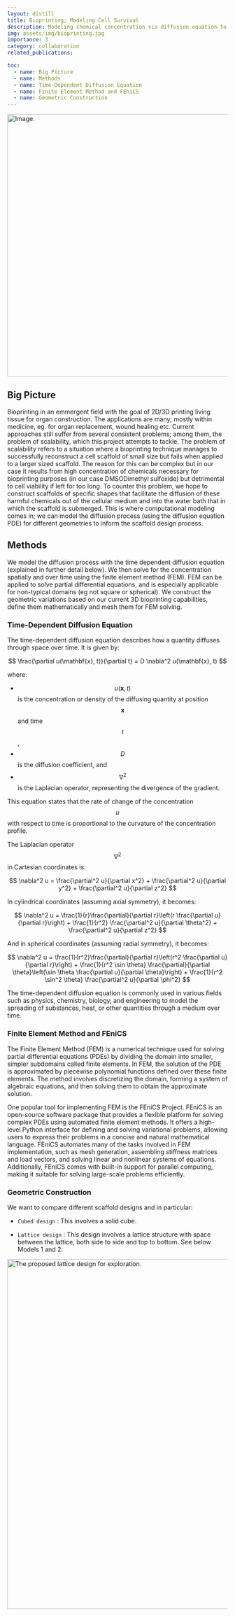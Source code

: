 ```yaml
---
layout: distill
title: Bioprinting; Modeling Cell Survival
description: Modeling chemical concentration via diffusion equation to inform bioprinting template design
img: assets/img/bioprinting.jpg
importance: 3
category: collaboration
related_publications:

toc:
  - name: Big Picture
  - name: Methods
  - name: Time-Dependent Diffusion Equation
  - name: Finite Element Method and FEniCS
  - name: Geometric Construction
---
```


<img src="../../assets/img/bioprinting.jpg" alt="Image." width="600"/>

## Big Picture

Bioprinting in an emmergent field with the goal of 2D/3D printing living tissue for organ construction. The applications are many; mostly within medicine, eg. for organ replacement, wound healing etc. Current approaches still suffer from several consistent problems; among them, the problem of scalability, which this project attempts to tackle. The problem of scalability refers to a situation where a bioprinting technique manages to successfully reconstruct a cell scaffold of small size but fails when applied to a larger sized scaffold. The reason for this can be complex but in our case it results from high concentration of chemicals necessary for bioprinting purposes (in our case DMSO<d-footnote>Dimethyl sulfoxide</d-footnote>) but detrimental to cell viability if left for too long. To counter this problem, we hope to construct scaffolds of specific shapes that facilitate the diffusion of these harmful chemicals out of the cellular medium and into the water bath that in which the scaffold is submerged. This is where computational modeling comes in; we can model the diffusion process (using the diffusion equation PDE) for different geometries to inform the scaffold design process.

## Methods

We model the diffusion process with the time dependent diffusion equation (explained in further detail below). We then solve for the concentration spatially and over time using the finite element method (FEM). FEM can be applied to solve partial differential equations, and is especially applicable for non-typical domains (eg not square or spherical). We construct the geometric variations based on our current 3D bioprinting capabilities, define them mathematically and mesh them for FEM solving.

### Time-Dependent Diffusion Equation

The time-dependent diffusion equation describes how a quantity diffuses through space over time. It is given by:

$$
\frac{\partial u(\mathbf{x}, t)}{\partial t} = D \nabla^2 u(\mathbf{x}, t)
$$

where:
- $$u(\mathbf{x}, t)$$ is the concentration or density of the diffusing quantity at position $$ \mathbf{x} $$ and time $$t$$,
- $$D$$ is the diffusion coefficient, and
- $$\nabla^2$$ is the Laplacian operator, representing the divergence of the gradient.

This equation states that the rate of change of the concentration $$ u $$ with respect to time is proportional to the curvature of the concentration profile.

The Laplacian operator $$ \nabla^2 $$ in Cartesian coordinates is:

$$
\nabla^2 u = \frac{\partial^2 u}{\partial x^2} + \frac{\partial^2 u}{\partial y^2} + \frac{\partial^2 u}{\partial z^2}
$$

In cylindrical coordinates (assuming axial symmetry), it becomes:

$$
\nabla^2 u = \frac{1}{r}\frac{\partial}{\partial r}\left(r \frac{\partial u}{\partial r}\right) + \frac{1}{r^2} \frac{\partial^2 u}{\partial \theta^2} + \frac{\partial^2 u}{\partial z^2}
$$

And in spherical coordinates (assuming radial symmetry), it becomes:

$$
\nabla^2 u = \frac{1}{r^2}\frac{\partial}{\partial r}\left(r^2 \frac{\partial u}{\partial r}\right) + \frac{1}{r^2 \sin \theta} \frac{\partial}{\partial \theta}\left(\sin \theta \frac{\partial u}{\partial \theta}\right) + \frac{1}{r^2 \sin^2 \theta} \frac{\partial^2 u}{\partial \phi^2}
$$

The time-dependent diffusion equation is commonly used in various fields such as physics, chemistry, biology, and engineering to model the spreading of substances, heat, or other quantities through a medium over time.

### Finite Element Method and FEniCS

The Finite Element Method (FEM) is a numerical technique used for solving partial differential equations (PDEs) by dividing the domain into smaller, simpler subdomains called finite elements. In FEM, the solution of the PDE is approximated by piecewise polynomial functions defined over these finite elements. The method involves discretizing the domain, forming a system of algebraic equations, and then solving them to obtain the approximate solution. 

One popular tool for implementing FEM is the FEniCS Project. FEniCS is an open-source software package that provides a flexible platform for solving complex PDEs using automated finite element methods. It offers a high-level Python interface for defining and solving variational problems, allowing users to express their problems in a concise and natural mathematical language. FEniCS automates many of the tasks involved in FEM implementation, such as mesh generation, assembling stiffness matrices and load vectors, and solving linear and nonlinear systems of equations. Additionally, FEniCS comes with built-in support for parallel computing, making it suitable for solving large-scale problems efficiently.

### Geometric Construction

We want to compare different scaffold designs and in particular:

- `Cubed design` : This involves a solid cube.

- `Lattice design` : This design involves a lattice structure with space between the lattice, both side to side and top to bottom. See below Models 1 and 2:

<img src="../../assets/img/geometry.png" alt="The proposed lattice design for exploration." width="800"/>

<!-- Image borrowed from [here](https://www.google.com/url?sa=i&url=https%3A%2F%2Fbioprocessintl.com%2Fsponsored-content%2Fthe-unique-properties-of-gelatin-in-3d-bioprinting%2F&psig=AOvVaw0Xhwz15Q-vTiQSVl39Abmg&ust=1702777769004000&source=images&cd=vfe&opi=89978449&ved=0CBIQjRxqFwoTCKCQzNbrkoMDFQAAAAAdAAAAABAD). -->